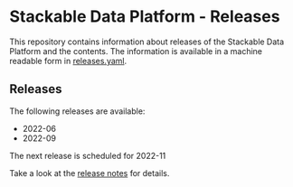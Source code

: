 # Stackable Data Platform - Releases

This repository contains information about releases of the Stackable Data Platform and the contents.
The information is available in a machine readable form in [releases.yaml](https://github.com/stackabletech/release/blob/main/releases.yaml).

## Releases

The following releases are available:

- 2022-06
- 2022-09

The next release is scheduled for 2022-11

Take a look at the [release notes](https://docs.stackable.tech/home/stable/release_notes.html) for details.
